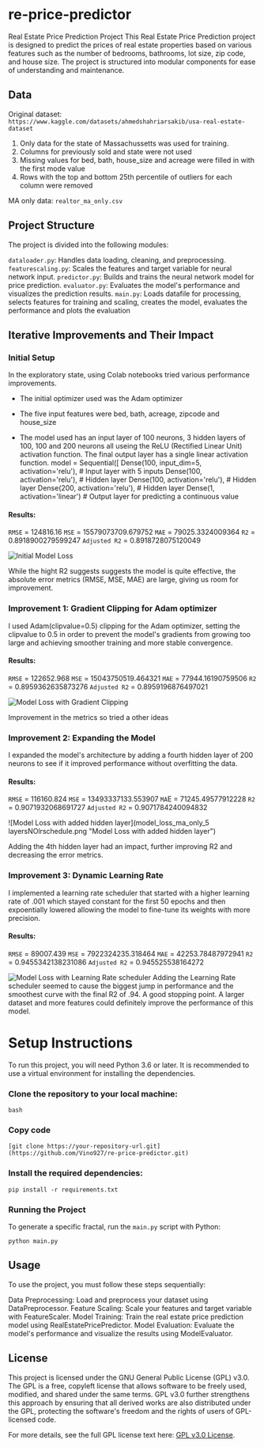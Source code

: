 # re-price-predictor

Real Estate Price Prediction Project
This Real Estate Price Prediction project is designed to predict the prices of real estate properties based on various features such as the number of bedrooms, bathrooms, lot size, zip code, and house size. The project is structured into modular components for ease of understanding and maintenance.

## Data
Original dataset: `https://www.kaggle.com/datasets/ahmedshahriarsakib/usa-real-estate-dataset`

1. Only data for the state of Massachussetts was used for training.
2. Columns for previously sold and state were not used
3. Missing values for bed, bath, house_size and acreage were filled in with the first mode value
4. Rows with the top and bottom 25th percentile of outliers for each column were removed

MA only data: `realtor_ma_only.csv`

## Project Structure
The project is divided into the following modules:

`dataloader.py`: Handles data loading, cleaning, and preprocessing.
`featurescaling.py`: Scales the features and target variable for neural network input.
`predictor.py`: Builds and trains the neural network model for price prediction.
`evaluator.py`: Evaluates the model's performance and visualizes the prediction results.
`main.py`: Loads datafile for processing, selects features for training and scaling, creates the model,  evaluates the performance and plots the evaluation

## Iterative Improvements and Their Impact
### Initial Setup
In the exploratory state, using Colab notebooks tried various performance improvements. 

- The initial optimizer used was the Adam optimizer
- The five input features were bed, bath, acreage, zipcode and house_size

- The model used has an input layer of  100 neurons, 3 hidden layers of 100, 100 and 200 neurons all useing the ReLU (Rectified Linear Unit) activation function. The final output layer has a single linear activation function.
model = Sequential([
            Dense(100, input_dim=5, activation='relu'),  # Input layer with 5 inputs
            Dense(100, activation='relu'),  # Hidden layer
            Dense(100, activation='relu'),  # Hidden layer
            Dense(200, activation='relu'),  # Hidden layer
            Dense(1, activation='linear')  # Output layer for predicting a continuous value

#### Results:
`RMSE` = 124816.16 
`MSE` = 15579073709.679752 
`MAE` = 79025.3324009364 
`R2` = 0.8918900279599247 
`Adjusted R2` = 0.8918728075120049

![Initial Model Loss](model_loss_Adamno_clip_4layers_nonLearningrateschedular.png "Initial Model Loss")

While the hight R2 suggests suggests the model is quite effective,  the absolute error metrics (RMSE, MSE, MAE) are large, giving us room for improvement. 
            
### Improvement 1: Gradient Clipping for Adam optimizer
 I used Adam(clipvalue=0.5) clipping for the Adam optimizer, setting the clipvalue to 0.5 in order to prevent the model's gradients from growing too large and achieving smoother training and more stable convergence.

#### Results:
`RMSE` = 122652.968 
`MSE` = 15043750519.464321 
`MAE` = 77944.16190759506 
`R2` = 0.8959362635873276 
`Adjusted R2` = 0.8959196876497021

![Model Loss with Gradient Clipping](model_loss_ma_only_4layers_NOlrschedule.png "Model Loss with Gradient Clipping")

Improvement in the metrics so tried a other ideas

### Improvement 2: Expanding the Model
I expanded the model's architecture by adding a fourth hidden layer of 200 neurons to see if it improved performance without overfitting the data. 

#### Results:
`RMSE` = 116160.824 
`MSE` = 13493337133.553907 
`MA`E = 71245.49577912228 
`R2` = 0.9071932068691727 
`Adjusted R2` = 0.9071784240094832

![Model Loss with added hidden layer](model_loss_ma_only_5 layersNOlrschedule.png "Model Loss with added hidden layer")

Adding the 4th hidden layer had an impact, further improving R2 and decreasing the error metrics.


### Improvement 3: Dynamic Learning Rate
I implemented a learning rate scheduler that started with a higher learning rate of .001 which stayed constant for the first 50 epochs and then expoentially lowered allowing the model to fine-tune its weights with more precision. 

#### Results:
`RMSE` = 89007.439 
`MSE` = 7922324235.318464 
`MAE` = 42253.78487972941 
`R2` = 0.9455342138231086 
`Adjusted R2` = 0.945525538164272

![Model Loss with Learning Rate scheduler](model_loss_ma_only_5layerslrschedule.png "Model Loss with Learning Rate scheduler")
Adding the Learning Rate scheduler seemed to cause the biggest jump in performance and the smoothest curve with the final R2 of .94. A good stopping point. A larger dataset and more features could definitely improve the performance of this model.


# Setup Instructions
To run this project, you will need Python 3.6 or later. It is recommended to use a virtual environment for installing the dependencies.

### Clone the repository to your local machine:
```
bash
```
### Copy code
```
[git clone https://your-repository-url.git](https://github.com/Vino927/re-price-predictor.git)
```

### Install the required dependencies:
```
pip install -r requirements.txt
```

### Running the Project
To generate a specific fractal, run the `main.py` script with Python:
```
python main.py
```

## Usage
To use the project, you must follow these steps sequentially:

Data Preprocessing: Load and preprocess your dataset using DataPreprocessor.
Feature Scaling: Scale your features and target variable with FeatureScaler.
Model Training: Train the real estate price prediction model using RealEstatePricePredictor.
Model Evaluation: Evaluate the model's performance and visualize the results using ModelEvaluator.


## License
This project is licensed under the GNU General Public License (GPL) v3.0. The GPL is a free, copyleft license that allows software to be freely used, modified, and shared under the same terms. GPL v3.0 further strengthens this approach by ensuring that all derived works are also distributed under the GPL, protecting the software's freedom and the rights of users of GPL-licensed code.

For more details, see the full GPL license text here: [GPL v3.0 License](https://www.gnu.org/licenses/gpl-3.0.html).

